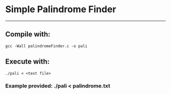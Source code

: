 # Simple Palindrome Finder
---
## Compile with: 
`gcc -Wall palindromeFinder.c -o pali`
## Execute with: 
`./pali < <text file>`

### Example provided: ./pali < palindrome.txt
